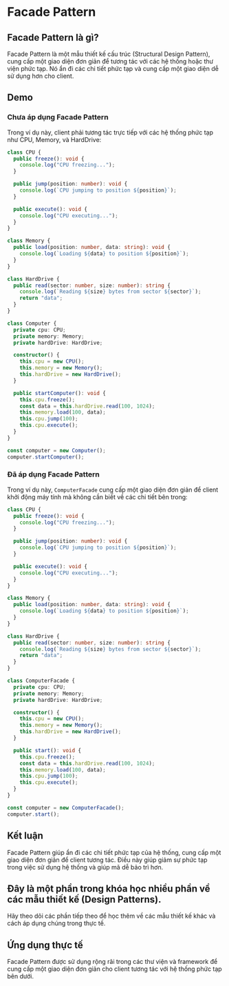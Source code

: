 
# Facade Pattern

## Facade Pattern là gì?

Facade Pattern là một mẫu thiết kế cấu trúc (Structural Design Pattern), cung cấp một giao diện đơn giản để tương tác với các hệ thống hoặc thư viện phức tạp. Nó ẩn đi các chi tiết phức tạp và cung cấp một giao diện dễ sử dụng hơn cho client.

## Demo

### Chưa áp dụng Facade Pattern

Trong ví dụ này, client phải tương tác trực tiếp với các hệ thống phức tạp như CPU, Memory, và HardDrive:

```typescript
class CPU {
  public freeze(): void {
    console.log("CPU freezing...");
  }

  public jump(position: number): void {
    console.log(`CPU jumping to position ${position}`);
  }

  public execute(): void {
    console.log("CPU executing...");
  }
}

class Memory {
  public load(position: number, data: string): void {
    console.log(`Loading ${data} to position ${position}`);
  }
}

class HardDrive {
  public read(sector: number, size: number): string {
    console.log(`Reading ${size} bytes from sector ${sector}`);
    return "data";
  }
}

class Computer {
  private cpu: CPU;
  private memory: Memory;
  private hardDrive: HardDrive;

  constructor() {
    this.cpu = new CPU();
    this.memory = new Memory();
    this.hardDrive = new HardDrive();
  }

  public startComputer(): void {
    this.cpu.freeze();
    const data = this.hardDrive.read(100, 1024);
    this.memory.load(100, data);
    this.cpu.jump(100);
    this.cpu.execute();
  }
}

const computer = new Computer();
computer.startComputer();
```

### Đã áp dụng Facade Pattern

Trong ví dụ này, `ComputerFacade` cung cấp một giao diện đơn giản để client khởi động máy tính mà không cần biết về các chi tiết bên trong:

```typescript
class CPU {
  public freeze(): void {
    console.log("CPU freezing...");
  }

  public jump(position: number): void {
    console.log(`CPU jumping to position ${position}`);
  }

  public execute(): void {
    console.log("CPU executing...");
  }
}

class Memory {
  public load(position: number, data: string): void {
    console.log(`Loading ${data} to position ${position}`);
  }
}

class HardDrive {
  public read(sector: number, size: number): string {
    console.log(`Reading ${size} bytes from sector ${sector}`);
    return "data";
  }
}

class ComputerFacade {
  private cpu: CPU;
  private memory: Memory;
  private hardDrive: HardDrive;

  constructor() {
    this.cpu = new CPU();
    this.memory = new Memory();
    this.hardDrive = new HardDrive();
  }

  public start(): void {
    this.cpu.freeze();
    const data = this.hardDrive.read(100, 1024);
    this.memory.load(100, data);
    this.cpu.jump(100);
    this.cpu.execute();
  }
}

const computer = new ComputerFacade();
computer.start();
```

## Kết luận

Facade Pattern giúp ẩn đi các chi tiết phức tạp của hệ thống, cung cấp một giao diện đơn giản để client tương tác. Điều này giúp giảm sự phức tạp trong việc sử dụng hệ thống và giúp mã dễ bảo trì hơn.

## Đây là một phần trong khóa học nhiều phần về các mẫu thiết kế (Design Patterns).

Hãy theo dõi các phần tiếp theo để học thêm về các mẫu thiết kế khác và cách áp dụng chúng trong thực tế.

## Ứng dụng thực tế

Facade Pattern được sử dụng rộng rãi trong các thư viện và framework để cung cấp một giao diện đơn giản cho client tương tác với hệ thống phức tạp bên dưới.